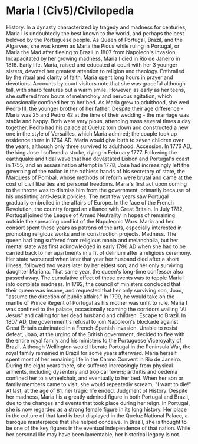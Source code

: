 # Maria I (Civ5)/Civilopedia

History.
In a dynasty characterized by tragedy and madness for centuries, Maria I is undoubtedly the best known to the world, and perhaps the best beloved by the Portuguese people. As Queen of Portugal, Brazil, and the Algarves, she was known as Maria the Pious while ruling in Portugal, or Maria the Mad after fleeing to Brazil in 1807 from Napoleon's invasion. Incapacitated by her growing madness, Maria I died in Rio de Janeiro in 1816.
Early life.
Maria, raised and educated at court with her 3 younger sisters, devoted her greatest attention to religion and theology. Enthralled by the ritual and clarity of faith, Maria spent long hours in prayer and devotions. Accounts by court visitors note that she was graceful although tall, with sharp features but a warm smile. However, as early as her teens, she suffered from bouts of melancholy and nervous agitation, which occasionally confined her to her bed.
As Maria grew to adulthood, she wed Pedro III, the younger brother of her father. Despite their age difference - Maria was 25 and Pedro 42 at the time of their wedding - the marriage was stable and happy. Both were very pious, attending mass several times a day together. Pedro had his palace at Queluz torn down and constructed a new one in the style of Versailles, which Maria admired; the couple took up residence there in 1764 AD. Maria would give birth to seven children over the years, although only three survived to adulthood.
Accession.
In 1776 AD, the king Jose I suffered a stroke, dying in February 1777. Following the earthquake and tidal wave that had devastated Lisbon and Portugal's coast in 1755, and an assassination attempt in 1778, Jose had increasingly left the governing of the nation in the ruthless hands of his secretary of state, the Marquess of Pombal, whose methods of reform were brutal and came at the cost of civil liberties and personal freedoms. Maria's first act upon coming to the throne was to dismiss him from the government, primarily because of his unstinting anti-Jesuit policies.
The next few years saw Portugal gradually embroiled in the affairs of Europe. In the face of the French Revolution, the country forged an alliance with Great Britain. In July 1782, Portugal joined the League of Armed Neutrality in hopes of remaining outside the spreading conflict of the Napoleonic Wars. Maria and her consort spent these years as patrons of the arts, especially interested in promoting religious works and in construction projects.
Madness.
The queen had long suffered from religious mania and melancholia, but her mental state was first acknowledged in early 1786 AD when she had to be carried back to her apartments in a fit of delirium after a religious ceremony. Her state worsened when later that year her husband died after a short illness, followed two years later by her eldest son, and her only surviving daughter Mariana. That same year, the queen's long-time confessor also passed away. The cumulative effect of these events was to topple Maria I into complete madness.
In 1792, the council of ministers concluded that their queen was insane, and requested that her only surviving son, Joao, "assume the direction of public affairs." In 1799, he would take on the mantle of Prince Regent of Portugal as his mother was unfit to rule. Maria I was confined to the palace, occasionally roaming the corridors wailing "Ai Jesus" and calling for her dead husband and children.
Escape to Brazil.
In 1807 AD, the government's refusal to join Napoleon's blockade against Great Britain culminated in a French-Spanish invasion. Unable to resist defeat, Joao, at the urging of the British government, decided to flee with the entire royal family and his ministers to the Portuguese Viceroyalty of Brazil. Although Wellington would liberate Portugal in the Peninsula War, the royal family remained in Brazil for some years afterward.
Maria herself spent most of her remaining life in the Carmo Convent in Rio de Janeiro. During the eight years there, she suffered increasingly from physical ailments, including dysentery and tropical fevers; arthritis and oedema confined her to a wheelchair, and eventually to her bed. When her son or family members came to visit, she would repeatedly scream, "I want to die!" At last, at the age of 81, her tragic life ended.
Judgment of History.
Despite her madness, Maria I is a greatly admired figure in both Portugal and Brazil, due to the changes and events that took place during her reign. In Portugal, she is now regarded as a strong female figure in its long history. Her place in the culture of that land is best displayed in the Queluz National Palace, a baroque masterpiece that she helped conceive. In Brazil, she is thought to be one of the key figures in the eventual independence of that nation. While her personal life may have been lamentable, her historical legacy is not.
